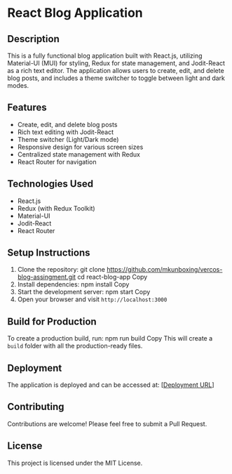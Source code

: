 # React Blog Application

## Description
This is a fully functional blog application built with React.js, utilizing Material-UI (MUI) for styling, Redux for state management, and Jodit-React as a rich text editor. The application allows users to create, edit, and delete blog posts, and includes a theme switcher to toggle between light and dark modes.

## Features
- Create, edit, and delete blog posts
- Rich text editing with Jodit-React
- Theme switcher (Light/Dark mode)
- Responsive design for various screen sizes
- Centralized state management with Redux
- React Router for navigation

## Technologies Used
- React.js
- Redux (with Redux Toolkit)
- Material-UI
- Jodit-React
- React Router

## Setup Instructions

1. Clone the repository:
git clone https://github.com/mkunboxing/vercos-blog-assingment.git
cd react-blog-app
Copy
2. Install dependencies:
npm install
Copy
3. Start the development server:
npm start
Copy
4. Open your browser and visit `http://localhost:3000`

## Build for Production

To create a production build, run:
npm run build
Copy
This will create a `build` folder with all the production-ready files.

## Deployment

The application is deployed and can be accessed at: [[Deployment URL](https://blog-app-snowy-psi.vercel.app/)]

## Contributing

Contributions are welcome! Please feel free to submit a Pull Request.

## License

This project is licensed under the MIT License.